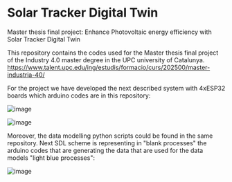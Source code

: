 # Solar Tracker Digital Twin
Master thesis final project: Enhance Photovoltaic energy efficiency with Solar Tracker Digital Twin

This repository contains the codes used for the Master thesis final project of the Industry 4.0 master degree in the UPC university of Catalunya. https://www.talent.upc.edu/ing/estudis/formacio/curs/202500/master-industria-40/

For the project we have developed the next described system with 4xESP32 boards which arduino codes are in this repository:

![image](https://user-images.githubusercontent.com/105513457/188284631-ec63ac64-03ed-4bcf-b602-40316dc4486e.png)

![image](https://user-images.githubusercontent.com/105513457/188284637-0c553d49-5867-4482-a669-fef6aaf2d805.png)


Moreover, the data modelling python scripts could be found in the same repository. Next SDL scheme is representing in "blank processes" the arduino codes that are generating the data that are used for the data models "light blue processes":

![image](https://user-images.githubusercontent.com/105513457/188284816-84d20711-1804-41e8-ab97-75464c3cdbe7.png)


